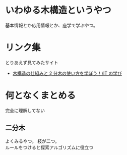 # いわゆる木構造というやつ

基本情報とか応用情報とか、座学で学ぶやつ。

# リンク集

とりあえず見てみたサイト

- [木構造の仕組みと 2 分木の使い方を学ぼう！/IT の学び](https://itmanabi.com/tree_structure/)

# 何となくまとめる

完全に理解してない

## 二分木

よくみるやつ。 枝が二つ。  
ルールをつけると探索アルゴリズムに役立つ

```rust


```
